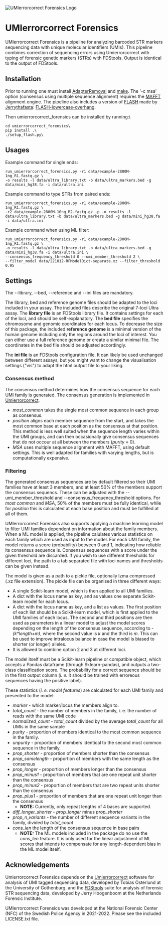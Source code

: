 
![UMIerrorcorrect Forensics Logo](https://github.com/FrosteS/umierrorcorrect_forensics/blob/main/Umierrorcorrect_forensics.PNG)

# UMIerrorcorrect Forensics

UMIerrorcorrect Forensics is a pipeline for analyzing barcoded STR markers sequencing data with unique molecular identifiers (UMIs). This pipeline combines correction of sequencing errors using Umierrorcorrect with typing of forensic genetic markers (STRs) with FDStools. Output is identical to the output of FDStools.

## Installation
Prior to running one must install [AdapterRemoval](https://github.com/MikkelSchubert/adapterremoval) and [make](https://www.gnu.org/software/make/). The '-c msa' option (consensus using multiple sequence alignment) requires the [MAFFT](https://mafft.cbrc.jp/alignment/software/) alignment engine. The pipeline also includes a version of [FLASH](https://academic.oup.com/bioinformatics/article/27/21/2957/217265) made by [Jerrythafasta](https://github.com/Jerrythafast): [FLASH-lowercase-overhang](https://github.com/Jerrythafast/FLASH-lowercase-overhang). 

Then umierrorcorrect_forensics can be installed by running:\
```
cd umierrorcorrect_forensics\
pip install .\
./setup_flash.py\
```
## Usages
Example command for single ends:
```
run_umierrorcorrect_forensics.py -r1 data/example-2800M-1ng_R1.fastq.gz \
-o results -l data/ultra_library.txt -b data/ultra_markers.bed -g data/mini_hg38.fa -i data/ultra.ini
```
Example command to type STRs from paired ends:
```
run_umierrorcorrect_forensics.py -r1 data/example-2800M-1ng_R1.fastq.gz \
-r2 data/example-2800M-10ng_R2.fastq.gz -p -o results -l data/ultra_library.txt -b data/ultra_markers.bed -g data/mini_hg38.fa -i data/ultra.ini
```
Example command when using ML filter:
```
run_umierrorcorrect_forensics.py -r1 data/example-2800M-1ng_R1.fastq.gz \
-o results -l data/ultra_library.txt -b data/ultra_markers.bed -g data/mini_hg38.fa -i data/ultra.ini \ 
--consensus_frequency_threshold 0 --umi_member_threshold 2 \
--filter_model data/221012-RFModelDict-separate.xz --filter_threshold 0.95 
```
## Settings
The --library, --bed, --reference and --ini files are mandatory. 

The library, bed and reference genome files should be adapted to the loci included in your assay. The included files describe the original 7-loci Ultra assay. The **library file** is an FDStools library file. It contains settings for each of the loci, and should be self-explanatory. The **bed file** specifies the chromosome and genomic coordinates for each locus. To decrease the size of this package, the included **reference genome** is a minimal version of the human genome including only the regions around the loci of interest. You can either use a full reference genome or create a similar minimal file. The coordinates in the bed file should be adjusted accordingly. 

The **ini file** is an FDStools configuration file. It can likely be used unchanged between different assays, but you might want to change the visualisation settings ("vis") to adapt the html output file to your liking. 

### Consensus method
The consensus method determines how the consensus sequence for each UMI family is generated. The consensus generation is implemented in [Umierrorcorrect](https://github.com/stahlberggroup/umierrorcorrect). 
* *most_common* takes the single most common sequence in each group as consensus. 
* *position* aligns each member sequence from the start, and takes the most common base at each position as the consensus at that position. This method is less well suited when the sequence length varies within the UMI groups, and can then occasionally give consensus sequences that do not occour at all between the members (*purity* = 0). 
* *MSA* uses multiple sequence alignment with MAFFT, using default settings. This is well adapted for families with varying lengths, but is computationally expensive. 

### Filtering
The generated consensus sequences are by default filtered so their UMI families have at least 3 members, and at least 50% of the members support the consensus sequencs. These can be adjusted with the --umi_member_threshold and --consensus_frequency_threshold options. For *most common* and *MSA*, 50% of the members must be fully identical, while for *position* this is calculated at each base position and must be fulfilled at all of them. 

UMIerrorcorrect Forensics also supports applying a machine learning model to filter UMI families dependent on information about the family members. When a ML model is applied, the pipeline calulates various statistics on each family which are used as input to the model. For each UMI family, the model returns a score (probability) between 0 and 1, indicating how reliable its consensus sequence is. Consensus sequences with a score under the given threshold are discarded. If you wish to use different thresholds for different loci, the path to a tab separated file with loci names and thresholds can be given instead. 

The model is given as a path to a pickle file, optionally lzma compressed (.xz file extension). The pickle file can be organised in three different ways: 
* A single Scikit-learn model, which is then applied to all UMI families. 
* A dict with the locus name as key, and as values one separate Scikit-learn model for each locus. 
* A dict with the locus name as key, and a list as values. The first position of each list should be a Scikit-learn model, which is first applied to the UMI families of each locus. The second and third positions are then used as parameters in a linear model to adjust the model scores depending on the length of the consensus sequence, according to *-(k\*length+m)*, where the second value is *k* and the third is *m*. This can be used to improve intralocus balance in case the model is biased to shorter (or longer) alleles.
* It is allowed to combine option 2 and 3 at different loci. 

The model itself must be a Scikit-learn pipeline or compatible object, which accepts a Pandas dataframe (through Sklearn-pandas), and outputs a two-class classification score. The probability for a correct sequence should be in the first output column (*i. e.* it should be trained with erroreous sequences having the positive label). 

These statistics (*i. e. model features*) are calculated for each UMI family and presented to the model: 
* *marker* - which marker/locus the members align to. 
* *total_count* - the number of members in the family, i. e. the number of reads with the same UMI code
* *normalized_count* - *total_count* divided by the average *total_count* for all UMIs in the same sample 
* *purity* - proportion of members identical to the most common sequence in the family. 
* *unpurity* - proportion of members identical to the second most common sequence in the family. 
* *prop_shorter* - proportion of members shorter than the consensus 
* *prop_samelength* - proportion of members with the same length as the consensus 
* *prop_longer* - proportion of members longer than the consensus
* *prop_minus1* - proportion of members that are one repeat unit shorter than the consensus
* *prop_minus2* - proportion of members that are two repeat units shorter than the consensus
* *prop_plus1* - proportion of members that are one repeat unit longer than the consensus
    * **NOTE:** Currently, only repeat lengths of 4 bases are supported. 
* *diff_longer_shorter* - *prop_longer* minus *prop_shorter*
* *prop_n_variants* - the number of different sequence variants in the family, divided by *total_count*
* *cons_len* the length of the consensus sequence in base pairs
    * **NOTE:** The ML models included in the package do no use the *cons_len* feature. It is only used for the linear adjustment of ML scores that intends to compensate for any length-dependent bias in the ML model itself. 

## Acknowledgements 
Umierrorcorrect Forensics depends on the [Umierrorcorrect](https://github.com/stahlberggroup/umierrorcorrect) software for analysis of UMI tagged sequencing data, developed by Tobias Österlund at the University of Gothenburg, and the [FDStools](https://fdstools.nl/) suite for analysis of forensic STR sequencing data, developed by Jerry Hoogenboom at the Netherlands Forensic Institute. 

UMIerrorcorrect Forensics was developed at the National Forensic Center (NFC) of the Swedish Police Agency in 2021-2022. Please see the included LICENSE.txt file. 